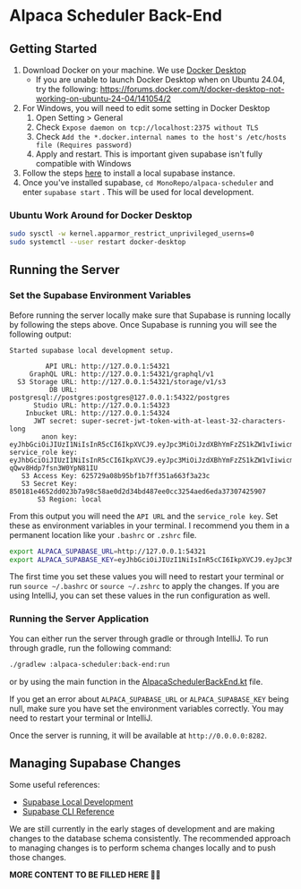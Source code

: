 # Alpaca Scheduler Back-End

## Getting Started
1. Download Docker on your machine. We use [Docker Desktop](https://www.docker.com/products/docker-desktop/)
   - If you are unable to launch Docker Desktop when on Ubuntu 24.04, try the following:
   https://forums.docker.com/t/docker-desktop-not-working-on-ubuntu-24-04/141054/2
2. For Windows, you will need to edit some setting in Docker Desktop
   1. Open Setting > General
   2. Check `Expose daemon on tcp://localhost:2375 without TLS`
   3. Check `Add the *.docker.internal names to the host's /etc/hosts file (Requires password)`
   4. Apply and restart. This is important given supabase isn't fully compatible with Windows
3. Follow the steps [here](https://supabase.com/docs/guides/cli/getting-started) to install a local supabase instance.
4. Once you've installed supabase, `cd MonoRepo/alpaca-scheduler` and enter `supabase start` . This will be used for local development.

### Ubuntu Work Around for Docker Desktop
```bash
sudo sysctl -w kernel.apparmor_restrict_unprivileged_userns=0
sudo systemctl --user restart docker-desktop
```

## Running the Server

### Set the Supabase Environment Variables

Before running the server locally make sure that Supabase is running locally by following the steps above. Once Supabase
is running you will see the following output:

```bassh
Started supabase local development setup.

         API URL: http://127.0.0.1:54321
     GraphQL URL: http://127.0.0.1:54321/graphql/v1
  S3 Storage URL: http://127.0.0.1:54321/storage/v1/s3
          DB URL: postgresql://postgres:postgres@127.0.0.1:54322/postgres
      Studio URL: http://127.0.0.1:54323
    Inbucket URL: http://127.0.0.1:54324
      JWT secret: super-secret-jwt-token-with-at-least-32-characters-long
        anon key: eyJhbGciOiJIUzI1NiIsInR5cCI6IkpXVCJ9.eyJpc3MiOiJzdXBhYmFzZS1kZW1vIiwicm9sZSI6ImFub24iLCJleHAiOjE5ODM4MTI5OTZ9.CRXP1A7WOeoJeXxjNni43kdQwgnWNReilDMblYTn_I0
service_role key: eyJhbGciOiJIUzI1NiIsInR5cCI6IkpXVCJ9.eyJpc3MiOiJzdXBhYmFzZS1kZW1vIiwicm9sZSI6InNlcnZpY2Vfcm9sZSIsImV4cCI6MTk4MzgxMjk5Nn0.EGIM96RAZx35lJzdJsyH-qQwv8Hdp7fsn3W0YpN81IU
   S3 Access Key: 625729a08b95bf1b7ff351a663f3a23c
   S3 Secret Key: 850181e4652dd023b7a98c58ae0d2d34bd487ee0cc3254aed6eda37307425907
       S3 Region: local
```

From this output you will need the `API URL` and the `service_role key`. Set these as environment variables in your terminal.
I recommend you them in a permanent location like your `.bashrc` or `.zshrc` file.

```bash
export ALPACA_SUPABASE_URL=http://127.0.0.1:54321
export ALPACA_SUPABASE_KEY=eyJhbGciOiJIUzI1NiIsInR5cCI6IkpXVCJ9.eyJpc3MiOiJzdXBhYmFzZS1kZW1vIiwicm9sZSI6InNlcnZpY2Vfcm9sZSIsImV4cCI6MTk4MzgxMjk5Nn0.EGIM96RAZx35lJzdJsyH-qQwv8Hdp7fsn3W0YpN81IU
```

The first time you set these values you will need to restart your terminal or run `source ~/.bashrc` or `source ~/.zshrc` to apply the changes.
If you are using IntelliJ, you can set these values in the run configuration as well. 

### Running the Server Application

You can either run the server through gradle or through IntelliJ. To run through gradle, run the following command:
```bash
./gradlew :alpaca-scheduler:back-end:run
```
or by using the main function in the [AlpacaSchedulerBackEnd.kt](src/main/kotlin/com/codehavenx/alpaca/backend/AlpacaSchedulerBackEnd.kt) file.

If you get an error about `ALPACA_SUPABASE_URL` or `ALPACA_SUPABASE_KEY` being null, make sure you have set the environment variables correctly. You may need to restart your terminal or IntelliJ.

Once the server is running, it will be available at `http://0.0.0.0:8282`.

## Managing Supabase Changes

Some useful references: 
 - [Supabase Local Development](https://supabase.com/docs/guides/cli/local-development) 
 - [Supabase CLI Reference](https://supabase.com/docs/reference/cli/introduction)

We are still currently in the early stages of development and are making changes to the database schema consistently.
The recommended approach to managing changes is to perform schema changes locally and to push those changes. 

**MORE CONTENT TO BE FILLED HERE 🔨🚧**